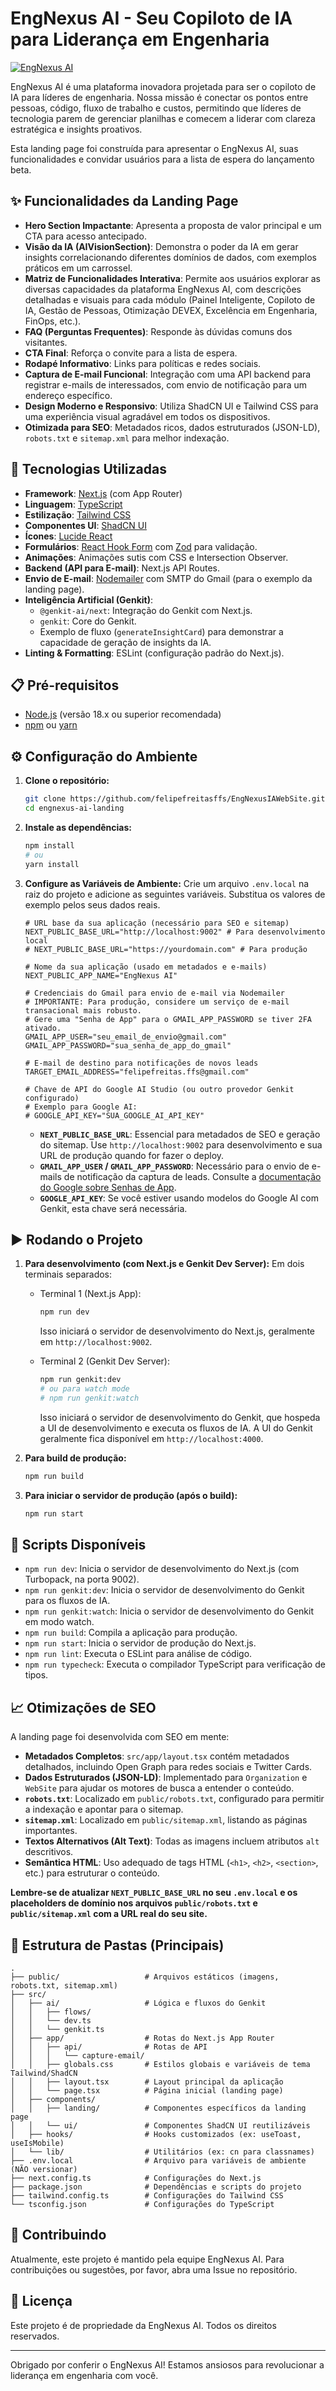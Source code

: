 # EngNexus AI - Seu Copiloto de IA para Liderança em Engenharia

[![EngNexus AI](./public/images/engnexusia1.png)](https://engnexusia.com)

EngNexus AI é uma plataforma inovadora projetada para ser o copiloto de IA para líderes de engenharia. Nossa missão é conectar os pontos entre pessoas, código, fluxo de trabalho e custos, permitindo que líderes de tecnologia parem de gerenciar planilhas e comecem a liderar com clareza estratégica e insights proativos.

Esta landing page foi construída para apresentar o EngNexus AI, suas funcionalidades e convidar usuários para a lista de espera do lançamento beta.

## ✨ Funcionalidades da Landing Page

*   **Hero Section Impactante**: Apresenta a proposta de valor principal e um CTA para acesso antecipado.
*   **Visão da IA (AIVisionSection)**: Demonstra o poder da IA em gerar insights correlacionando diferentes domínios de dados, com exemplos práticos em um carrossel.
*   **Matriz de Funcionalidades Interativa**: Permite aos usuários explorar as diversas capacidades da plataforma EngNexus AI, com descrições detalhadas e visuais para cada módulo (Painel Inteligente, Copiloto de IA, Gestão de Pessoas, Otimização DEVEX, Excelência em Engenharia, FinOps, etc.).
*   **FAQ (Perguntas Frequentes)**: Responde às dúvidas comuns dos visitantes.
*   **CTA Final**: Reforça o convite para a lista de espera.
*   **Rodapé Informativo**: Links para políticas e redes sociais.
*   **Captura de E-mail Funcional**: Integração com uma API backend para registrar e-mails de interessados, com envio de notificação para um endereço específico.
*   **Design Moderno e Responsivo**: Utiliza ShadCN UI e Tailwind CSS para uma experiência visual agradável em todos os dispositivos.
*   **Otimizada para SEO**: Metadados ricos, dados estruturados (JSON-LD), `robots.txt` e `sitemap.xml` para melhor indexação.

## 🚀 Tecnologias Utilizadas

*   **Framework**: [Next.js](https://nextjs.org/) (com App Router)
*   **Linguagem**: [TypeScript](https://www.typescriptlang.org/)
*   **Estilização**: [Tailwind CSS](https://tailwindcss.com/)
*   **Componentes UI**: [ShadCN UI](https://ui.shadcn.com/)
*   **Ícones**: [Lucide React](https://lucide.dev/)
*   **Formulários**: [React Hook Form](https://react-hook-form.com/) com [Zod](https://zod.dev/) para validação.
*   **Animações**: Animações sutis com CSS e Intersection Observer.
*   **Backend (API para E-mail)**: Next.js API Routes.
*   **Envio de E-mail**: [Nodemailer](https://nodemailer.com/) com SMTP do Gmail (para o exemplo da landing page).
*   **Inteligência Artificial (Genkit)**:
    *   `@genkit-ai/next`: Integração do Genkit com Next.js.
    *   `genkit`: Core do Genkit.
    *   Exemplo de fluxo (`generateInsightCard`) para demonstrar a capacidade de geração de insights da IA.
*   **Linting & Formatting**: ESLint (configuração padrão do Next.js).

## 📋 Pré-requisitos

*   [Node.js](https://nodejs.org/) (versão 18.x ou superior recomendada)
*   [npm](https://www.npmjs.com/) ou [yarn](https://yarnpkg.com/)

## ⚙️ Configuração do Ambiente

1.  **Clone o repositório:**
    ```bash
    git clone https://github.com/felipefreitasffs/EngNexusIAWebSite.git
    cd engnexus-ai-landing
    ```

2.  **Instale as dependências:**
    ```bash
    npm install
    # ou
    yarn install
    ```

3.  **Configure as Variáveis de Ambiente:**
    Crie um arquivo `.env.local` na raiz do projeto e adicione as seguintes variáveis. Substitua os valores de exemplo pelos seus dados reais.

    ```env
    # URL base da sua aplicação (necessário para SEO e sitemap)
    NEXT_PUBLIC_BASE_URL="http://localhost:9002" # Para desenvolvimento local
    # NEXT_PUBLIC_BASE_URL="https://yourdomain.com" # Para produção

    # Nome da sua aplicação (usado em metadados e e-mails)
    NEXT_PUBLIC_APP_NAME="EngNexus AI"

    # Credenciais do Gmail para envio de e-mail via Nodemailer
    # IMPORTANTE: Para produção, considere um serviço de e-mail transacional mais robusto.
    # Gere uma "Senha de App" para o GMAIL_APP_PASSWORD se tiver 2FA ativado.
    GMAIL_APP_USER="seu_email_de_envio@gmail.com"
    GMAIL_APP_PASSWORD="sua_senha_de_app_do_gmail"

    # E-mail de destino para notificações de novos leads
    TARGET_EMAIL_ADDRESS="felipefreitas.ffs@gmail.com"

    # Chave de API do Google AI Studio (ou outro provedor Genkit configurado)
    # Exemplo para Google AI:
    # GOOGLE_API_KEY="SUA_GOOGLE_AI_API_KEY"
    ```
    *   **`NEXT_PUBLIC_BASE_URL`**: Essencial para metadados de SEO e geração do sitemap. Use `http://localhost:9002` para desenvolvimento e sua URL de produção quando for fazer o deploy.
    *   **`GMAIL_APP_USER` / `GMAIL_APP_PASSWORD`**: Necessário para o envio de e-mails de notificação da captura de leads. Consulte a [documentação do Google sobre Senhas de App](https://support.google.com/accounts/answer/185833).
    *   **`GOOGLE_API_KEY`**: Se você estiver usando modelos do Google AI com Genkit, esta chave será necessária.

## ▶️ Rodando o Projeto

1.  **Para desenvolvimento (com Next.js e Genkit Dev Server):**
    Em dois terminais separados:

    *   Terminal 1 (Next.js App):
        ```bash
        npm run dev
        ```
        Isso iniciará o servidor de desenvolvimento do Next.js, geralmente em `http://localhost:9002`.

    *   Terminal 2 (Genkit Dev Server):
        ```bash
        npm run genkit:dev
        # ou para watch mode
        # npm run genkit:watch
        ```
        Isso iniciará o servidor de desenvolvimento do Genkit, que hospeda a UI de desenvolvimento e executa os fluxos de IA. A UI do Genkit geralmente fica disponível em `http://localhost:4000`.

2.  **Para build de produção:**
    ```bash
    npm run build
    ```

3.  **Para iniciar o servidor de produção (após o build):**
    ```bash
    npm run start
    ```

## 📜 Scripts Disponíveis

*   `npm run dev`: Inicia o servidor de desenvolvimento do Next.js (com Turbopack, na porta 9002).
*   `npm run genkit:dev`: Inicia o servidor de desenvolvimento do Genkit para os fluxos de IA.
*   `npm run genkit:watch`: Inicia o servidor de desenvolvimento do Genkit em modo watch.
*   `npm run build`: Compila a aplicação para produção.
*   `npm run start`: Inicia o servidor de produção do Next.js.
*   `npm run lint`: Executa o ESLint para análise de código.
*   `npm run typecheck`: Executa o compilador TypeScript para verificação de tipos.

## 📈 Otimizações de SEO

A landing page foi desenvolvida com SEO em mente:

*   **Metadados Completos**: `src/app/layout.tsx` contém metadados detalhados, incluindo Open Graph para redes sociais e Twitter Cards.
*   **Dados Estruturados (JSON-LD)**: Implementado para `Organization` e `WebSite` para ajudar os motores de busca a entender o conteúdo.
*   **`robots.txt`**: Localizado em `public/robots.txt`, configurado para permitir a indexação e apontar para o sitemap.
*   **`sitemap.xml`**: Localizado em `public/sitemap.xml`, listando as páginas importantes.
*   **Textos Alternativos (Alt Text)**: Todas as imagens incluem atributos `alt` descritivos.
*   **Semântica HTML**: Uso adequado de tags HTML (`<h1>`, `<h2>`, `<section>`, etc.) para estruturar o conteúdo.

**Lembre-se de atualizar `NEXT_PUBLIC_BASE_URL` no seu `.env.local` e os placeholders de domínio nos arquivos `public/robots.txt` e `public/sitemap.xml` com a URL real do seu site.**

## 🎨 Estrutura de Pastas (Principais)

```
.
├── public/                   # Arquivos estáticos (imagens, robots.txt, sitemap.xml)
├── src/
│   ├── ai/                   # Lógica e fluxos do Genkit
│   │   ├── flows/
│   │   └── dev.ts
│   │   └── genkit.ts
│   ├── app/                  # Rotas do Next.js App Router
│   │   ├── api/              # Rotas de API
│   │   │   └── capture-email/
│   │   ├── globals.css       # Estilos globais e variáveis de tema Tailwind/ShadCN
│   │   ├── layout.tsx        # Layout principal da aplicação
│   │   └── page.tsx          # Página inicial (landing page)
│   ├── components/
│   │   ├── landing/          # Componentes específicos da landing page
│   │   └── ui/               # Componentes ShadCN UI reutilizáveis
│   ├── hooks/                # Hooks customizados (ex: useToast, useIsMobile)
│   └── lib/                  # Utilitários (ex: cn para classnames)
├── .env.local                # Arquivo para variáveis de ambiente (NÃO versionar)
├── next.config.ts            # Configurações do Next.js
├── package.json              # Dependências e scripts do projeto
├── tailwind.config.ts        # Configurações do Tailwind CSS
└── tsconfig.json             # Configurações do TypeScript
```

## 🤝 Contribuindo

Atualmente, este projeto é mantido pela equipe EngNexus AI. Para contribuições ou sugestões, por favor, abra uma Issue no repositório.

## 📄 Licença

Este projeto é de propriedade da EngNexus AI. Todos os direitos reservados.

---

Obrigado por conferir o EngNexus AI! Estamos ansiosos para revolucionar a liderança em engenharia com você.
